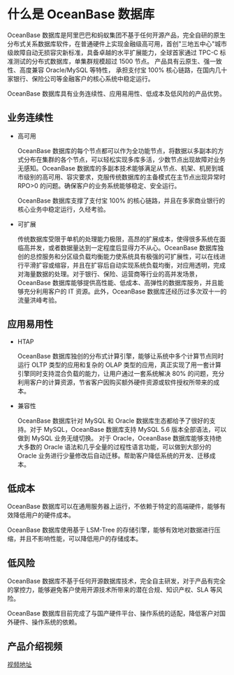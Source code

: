 # 什么是 OceanBase 数据库

OceanBase 数据库是阿里巴巴和蚂蚁集团不基于任何开源产品，完全自研的原生分布式关系数据库软件，在普通硬件上实现金融级高可用，首创"三地五中心"城市级故障自动无损容灾新标准，具备卓越的水平扩展能力，全球首家通过 TPC-C 标准测试的分布式数据库，单集群规模超过 1500 节点。 产品具有云原生、强一致性、高度兼容 Oracle/MySQL 等特性， 承担支付宝 100% 核心链路，在国内几十家银行、保险公司等金融客户的核心系统中稳定运行。

OceanBase 数据库具有业务连续性、应用易用性、低成本及低风险的产品优势。

## 业务连续性

* 高可用

  OceanBase 数据库的每个节点都可以作为全功能节点，将数据以多副本的方式分布在集群的各个节点，可以轻松实现多库多活，少数节点出现故障对业务无感知。OceanBase 数据库的多副本技术能够满足从节点、机架、机房到城市级别的高可用、容灾要求，克服传统数据库的主备模式在主节点出现异常时 RPO\>0 的问题。确保客户的业务系统能够稳定、安全运行。

  OceanBase 数据库支撑了支付宝 100% 的核心链路，并且在多家商业银行的核心业务中稳定运行，久经考验。
  
* 可扩展

  传统数据库受限于单机的处理能力极限，高昂的扩展成本，使得很多系统在面临高并发，或者数据量达到一定程度后显得力不从心。OceanBase 数据库独创的总控服务和分区级负载均衡能力使系统具有极强的可扩展性，可以在线进行平滑扩容或缩容，并且在扩容后自动实现系统负载均衡，对应用透明，完成对海量数据的处理。对于银行、保险、运营商等行业的高并发场景，OceanBase 数据库能够提供高性能、低成本、高弹性的数据库服务，并且能够充分利用客户的 IT 资源。此外，OceanBase 数据库还经历过多次双十一的流量洪峰考验。
  
## 应用易用性

* HTAP

  OceanBase 数据库独创的分布式计算引擎，能够让系统中多个计算节点同时运行 OLTP 类型的应用和复杂的 OLAP 类型的应用，真正实现了用一套计算引擎同时支持混合负载的能力，让用户通过一套系统解决 80% 的问题，充分利用客户的计算资源，节省客户因购买额外硬件资源或软件授权所带来的成本。
  
* 兼容性

  OceanBase 数据库针对 MySQL 和 Oracle 数据库生态都给予了很好的支持。对于 MySQL，OceanBase 数据库支持 MySQL 5.6 版本全部语法，可以做到 MySQL 业务无缝切换。 对于 Oracle，OceanBase 数据库能够支持绝大多数的 Oracle 语法和几乎全量的过程性语言功能，可以做到大部分的 Oracle 业务进行少量修改后自动迁移。帮助客户降低系统的开发、迁移成本。
  
## 低成本

OceanBase 数据库可以在通用服务器上运行，不依赖于特定的高端硬件，能够有效降低用户的硬件成本。

OceanBase 数据库使用基于 LSM-Tree 的存储引擎，能够有效地对数据进行压缩，并且不影响性能，可以降低用户的存储成本。

## 低风险

OceanBase 数据库不基于任何开源数据库技术，完全自主研发，对于产品有完全的掌控力，能够避免客户使用开源技术所带来的潜在合规、知识产权、SLA 等风险。

OceanBase 数据库目前完成了与国产硬件平台、操作系统的适配，降低客户对国外硬件、操作系统的依赖。

## 产品介绍视频

[视频地址](https://gw.alipayobjects.com/mdn/ob_asset/afts/file/A*F-I6Q6-f95AAAAAAAAAAAAAAARQnAQ)
